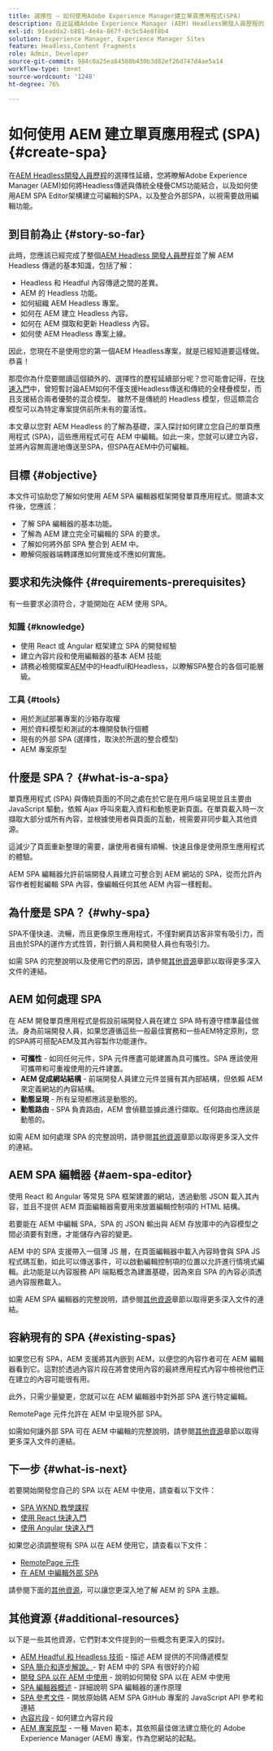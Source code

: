 ```yaml
---
title: 選擇性 — 如何使用Adobe Experience Manager建立單頁應用程式(SPA)
description: 在此延續Adobe Experience Manager (AEM) Headless開發人員歷程的選用專案中，您將瞭解AEM如何將headless傳送與傳統全棧疊CMS功能結合，以及如何使用AEM SPA編輯器框架建立可編輯的SPA。
exl-id: 91eadda2-b881-4e4a-867f-8c5c54e8f8b4
solution: Experience Manager, Experience Manager Sites
feature: Headless,Content Fragments
role: Admin, Developer
source-git-commit: 984c0a25ea84588b430b3d82ef26d747d4ae5a14
workflow-type: tm+mt
source-wordcount: '1248'
ht-degree: 76%

---
```


# 如何使用 AEM 建立單頁應用程式 (SPA) {#create-spa}

在[AEM Headless開發人員歷程](overview.md)的選擇性延續，您將瞭解Adobe Experience Manager (AEM)如何將Headless傳遞與傳統全棧疊CMS功能結合，以及如何使用AEM SPA Editor架構建立可編輯的SPA，以及整合外部SPA，以視需要啟用編輯功能。

## 到目前為止 {#story-so-far}

此時，您應該已經完成了整個[AEM Headless 開發人員歷程](overview.md)並了解 AEM Headless 傳遞的基本知識，包括了解：

* Headless 和 Headful 內容傳遞之間的差異。
* AEM 的 Headless 功能。
* 如何組織 AEM Headless 專案。
* 如何在 AEM 建立 Headless 內容。
* 如何在 AEM 擷取和更新 Headless 內容。
* 如何使 AEM Headless 專案上線。

因此，您現在不是使用您的第一個AEM Headless專案，就是已經知道要這樣做。 恭喜！

那麼你為什麼要閱讀這個額外的、選擇性的歷程延續部分呢？您可能會記得，在[快速入門](getting-started.md#integration-levels)中，曾短暫討論AEM如何不僅支援Headless傳送和傳統的全棧疊模型，而且支援結合兩者優勢的混合模型。 雖然不是傳統的 Headless 模型，但這類混合模型可以為特定專案提供前所未有的靈活性。

本文章以您對 AEM Headless 的了解為基礎，深入探討如何建立您自己的單頁應用程式 (SPA)，這些應用程式可在 AEM 中編輯。如此一來，您就可以建立內容，並將內容無周邊地傳送至SPA，但SPA在AEM中仍可編輯。

## 目標 {#objective}

本文件可協助您了解如何使用 AEM SPA 編輯器框架開發單頁應用程式。閱讀本文件後，您應該：

* 了解 SPA 編輯器的基本功能。
* 了解為 AEM 建立完全可編輯的 SPA 的要求。
* 了解如何將外部 SPA 整合到 AEM 中。
* 瞭解伺服器端轉譯應如何實施或不應如何實施。

## 要求和先決條件 {#requirements-prerequisites}

有一些要求必須符合，才能開始在 AEM 使用 SPA。

### 知識 {#knowledge}

* 使用 React 或 Angular 框架建立 SPA 的開發經驗
* 建立內容片段和使用編輯器的基本 AEM 技能
* 請務必檢閱檔案[AEM](/help/sites-developing/headful-headless.md)中的Headful和Headless，以瞭解SPA整合的各個可能層級。

### 工具 {#tools}

* 用於測試部署專案的沙箱存取權
* 用於資料模型和測試的本機開發執行個體
* 現有的外部 SPA (選擇性，取決於所選的整合模型)
* AEM 專案原型

## 什麼是 SPA？ {#what-is-a-spa}

單頁應用程式 (SPA) 與傳統頁面的不同之處在於它是在用戶端呈現並且主要由 JavaScript 驅動，依賴 Ajax 呼叫來載入資料和動態更新頁面。在單頁載入時一次擷取大部分或所有內容，並根據使用者與頁面的互動，視需要非同步載入其他資源。

這減少了頁面重新整理的需要，讓使用者擁有順暢、快速且像是使用原生應用程式的體驗。

AEM SPA 編輯器允許前端開發人員建立可整合到 AEM 網站的 SPA，從而允許內容作者輕鬆編輯 SPA 內容，像編輯任何其他 AEM 內容一樣輕鬆。

## 為什麼是 SPA？ {#why-spa}

SPA不僅快速、流暢，而且更像原生應用程式，不僅對網頁訪客非常有吸引力，而且由於SPA的運作方式性質，對行銷人員和開發人員也有吸引力。

如需 SPA 的完整說明以及使用它們的原因，請參閱[其他資源](#additional-resources)章節以取得更多深入文件的連結。

## AEM 如何處理 SPA

在 AEM 開發單頁應用程式是假設前端開發人員在建立 SPA 時有遵守標準最佳做法。身為前端開發人員，如果您遵循這些一般最佳實務和一些AEM特定原則，您的SPA將可搭配AEM及其內容製作功能運作。

* **可攜性** - 如同任何元件，SPA 元件應盡可能建置為具可攜性。SPA 應該使用可攜帶和可重複使用的元件建置。
* **AEM 促成網站結構** - 前端開發人員建立元件並擁有其內部結構，但依賴 AEM 來定義網站的內容結構。
* **動態呈現** - 所有呈現都應該是動態的。
* **動態路由** - SPA 負責路由，AEM 會偵聽並據此進行擷取。任何路由也應該是動態的。

如需 AEM 如何處理 SPA 的完整說明，請參閱[其他資源](#additional-resources)章節以取得更多深入文件的連結。

## AEM SPA 編輯器 {#aem-spa-editor}

使用 React 和 Angular 等常見 SPA 框架建置的網站，透過動態 JSON 載入其內容，並且不提供 AEM 頁面編輯器需要用來放置編輯控制項的 HTML 結構。

若要能在 AEM 中編輯 SPA，SPA 的 JSON 輸出與 AEM 存放庫中的內容模型之間必須要有對應，才能儲存內容的變更。

AEM 中的 SPA 支援帶入一個薄 JS 層，在頁面編輯器中載入內容時會與 SPA JS 程式碼互動，如此可以傳送事件，可以啟動編輯控制項的位置以允許進行情境式編輯。此功能是以內容服務 API 端點概念為建置基礎，因為來自 SPA 的內容必須透過內容服務載入。

如需 AEM SPA 編輯器的完整說明，請參閱[其他資源](#additional-resources)章節以取得更多深入文件的連結。

## 容納現有的 SPA {#existing-spas}

如果您已有 SPA，AEM 支援將其內嵌到 AEM，以便您的內容作者可在 AEM 編輯器看到它。這對於透過內容片段在將會使用內容的最終應用程式內容中檢視他們正在建立的內容可能很有用。

此外，只需少量變更，您就可以在 AEM 編輯器中對外部 SPA 進行特定編輯。

RemotePage 元件允許在 AEM 中呈現外部 SPA。

如需如何讓外部 SPA 可在 AEM 中編輯的完整說明，請參閱[其他資源](#additional-resources)章節以取得更多深入文件的連結。

## 下一步 {#what-is-next}

若要開始開發您自己的 SPA 以在 AEM 中使用，請查看以下文件：

* [SPA WKND 教學課程](/help/sites-developing/spa-wknd.md)
* [使用 React 快速入門](/help/sites-developing/spa-getting-started-react.md)
* [使用 Angular 快速入門](/help/sites-developing/spa-getting-started-angular.md)

如果您必須調整現有 SPA 以在 AEM 使用它，請查看以下文件：

* [RemotePage 元件](/help/sites-developing/spa-remote-page.md)
* [在 AEM 中編輯外部 SPA](/help/sites-developing/spa-edit-external.md)

請參閱下面的[其他資源](#additional-resources)，可以讓您更深入地了解 AEM 的 SPA 主題。

## 其他資源 {#additional-resources}

以下是一些其他資源，它們對本文件提到的一些概念有更深入的探討。

* [AEM Headful 和 Headless 技術](/help/sites-developing/headful-headless.md) - 描述 AEM 提供的不同傳遞模型
* [SPA 簡介和逐步解說。](/help/sites-developing/spa-walkthrough.md)- 對 AEM 中的 SPA 有很好的介紹
* [開發 SPA 以在 AEM 中使用](/help/sites-developing/spa-architecture.md) - 說明如何開發 SPA 以在 AEM 中使用
* [SPA 編輯器概述](/help/sites-developing/spa-overview.md) - 詳細說明 SPA 編輯器的運作原理
* [SPA 參考文件](/help/sites-developing/spa-reference-materials.md) - 開放原始碼 AEM SPA GitHub 專案的 JavaScript API 參考和連結
* [內容片段](/help/assets/content-fragments/content-fragments.md) - 如何建立內容片段
* [AEM 專案原型](https://experienceleague.adobe.com/docs/experience-manager-core-components/using/developing/archetype/overview.html?lang=zh-Hant) - 一種 Maven 範本，其依照最佳做法建立簡化的 Adobe Experience Manager (AEM) 專案，作為您網站的起點。
